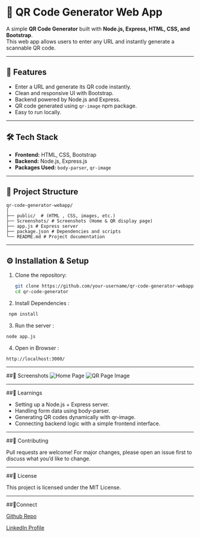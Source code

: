 # 📱 QR Code Generator Web App

A simple **QR Code Generator** built with **Node.js, Express, HTML, CSS, and Bootstrap**.  
This web app allows users to enter any URL and instantly generate a scannable QR code.

---

## 🚀 Features
- Enter a URL and generate its QR code instantly.
- Clean and responsive UI with Bootstrap.
- Backend powered by Node.js and Express.
- QR code generated using `qr-image` npm package.
- Easy to run locally.

---

## 🛠️ Tech Stack
- **Frontend:** HTML, CSS, Bootstrap  
- **Backend:** Node.js, Express.js  
- **Packages Used:** `body-parser`, `qr-image`

---

## 📂 Project Structure
```
qr-code-generator-webapp/
│
├── public/  # (HTML , CSS, images, etc.)
├── Screenshots/ # Screenshots (Home & QR display page)
├── app.js # Express server
├── package.json # Dependencies and scripts
└── README.md # Project documentation
```
---

## ⚙️ Installation & Setup

1. Clone the repository:
   ```bash
   git clone https://github.com/your-username/qr-code-generator-webapp.git
   cd qr-code-generator
2. Install Dependencies :
 ```bash
  npm install
```
3. Run the server :
  ```bash
  node app.js
```
4. Open in Browser :
```arduino
http://localhost:3000/
```
---

##📸 Screenshots
![Home Page](https://github.com/ShouryaShinde/qr-code-generator/Screenshots/HomePage.png)
![QR Page Image](https://github.com/ShouryaShinde/qr-code-generator/Screenshots/QRImagePage.png)

---

##🎯 Learnings

- Setting up a Node.js + Express server.
- Handling form data using body-parser.
- Generating QR codes dynamically with qr-image.
- Connecting backend logic with a simple frontend interface.

---

##🤝 Contributing

Pull requests are welcome! For major changes, please open an issue first to discuss what you’d like to change.

---

##📜 License

This project is licensed under the MIT License.

---

##🔗Connect

[Github Repo](https://github.com/ShouryaShinde/gr-code-generator)

[LinkedIn Profile](https://www.linkedin.com/in/shourya-shinde-1a5425330/)
